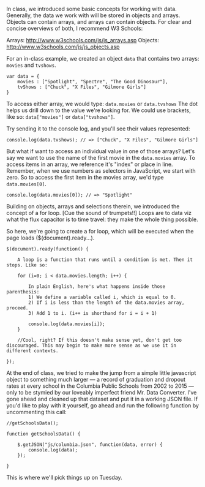 In class, we introduced some basic concepts for working with data. Generally, the data we work with will be stored in objects and arrays. Objects can contain arrays, and arrays can contain objects. For clear and concise overviews of both, I recommend W3 Schools:

Arrays: http://www.w3schools.com/js/js_arrays.asp
Objects: http://www.w3schools.com/js/js_objects.asp

For an in-class example, we created an object `data` that contains two arrays: `movies` and `tvshows`.

```
var data = {
	movies : ["Spotlight", "Spectre", "The Good Dinosaur"],
	tvShows : ["Chuck", "X Files", "Gilmore Girls"]
}
```

To access either array, we would type: `data.movies` or `data.tvshows` The dot helps us drill down to the value we're looking for. We could use brackets, like so: `data["movies"]` or `data["tvshows"]`.

Try sending it to the console log, and you'll see their values represented:

```
console.log(data.tvshows); // => ["Chuck", "X Files", "Gilmore Girls"]
```

But what if want to access an individual value in one of those arrays? Let's say we want to use the name of the first movie in the `data.movies` array. To access items in an array, we reference it's "index" or place in line. Remember, when we use numbers as selectors in JavaScript, we start with zero. So to access the first item in the movies array, we'd type `data.movies[0]`.

```
console.log(data.movies[0]); // => "Spotlight"
```

Building on objects, arrays and selections therein, we introduced the concept of a for loop. [Cue the sound of trumpets!!] Loops are to data viz what the flux capacitor is to time travel: they make the whole thing possible. 

So here, we're going to create a for loop, which will be executed when the page loads ($(document).ready...). 

```
$(document).ready(function() {

	A loop is a function that runs until a condition is met. Then it stops. Like so:

	for (i=0; i < data.movies.length; i++) {

		In plain English, here's what happens inside those parenthesis:
		1) We define a variable called i, which is equal to 0.
		2) If i is less than the length of the data.movies array, proceed.
		3) Add 1 to i. (i++ is shorthand for i = i + 1)

		console.log(data.movies[i]);
	}

	//Cool, right? If this doesn't make sense yet, don't get too discouraged. This may begin to make more sense as we use it in different contexts.

});
```

At the end of class, we tried to make the jump from a simple little javascript object to something much larger — a record of graduation and dropout rates at every school in the Columbia Public Schools from 2002 to 2015 — only to be stymied by our loveably imperfect friend Mr. Data Converter. I've gone ahead and cleaned up that dataset and put it in a working JSON file. If you'd like to play with it yourself, go ahead and run the following function by uncommenting this call:

```
//getSchoolsData();

function getSchoolsData() {

	$.getJSON("js/columbia.json", function(data, error) {
		console.log(data);
	});

}
```

This is where we'll pick things up on Tuesday.










